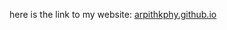 here is the link to my website:
<a href="https://arpithkphy.github.io/" target="_blank" rel="noopener"><span>arpithkphy.github.io</span> </a>
